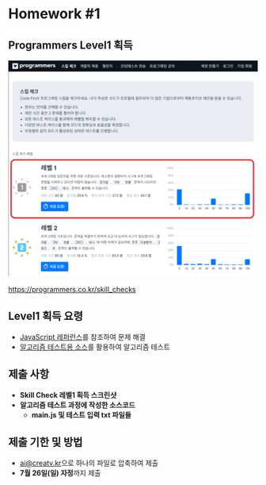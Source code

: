 # Homework #1

## Programmers Level1 획득

![프로그래머스 스킬체크](img/1.png)

<https://programmers.co.kr/skill_checks>

## Level1 획득 요령

- [JavaScript 레퍼런스](https://devdocs.programmers.co.kr/javascript/)를 참조하여 문제 해결
- [알고리즘 테스트용 소스](http://github.com/ai-creatv/algorithm/tree/master/2_Basics/2_2_AlgorithmTest/src/function/main.js)를 활용하여 알고리즘 테스트

## 제출 사항

- **Skill Check 레벨1 획득 스크린샷**
- **알고리즘 테스트 과정에 작성한 소스코드**
  - **main.js 및 테스트 입력 txt 파일들**

## 제출 기한 및 방법

- <ai@creatv.kr>으로 하나의 파일로 압축하여 제출
- **7월 26일(일) 자정**까지 제출
